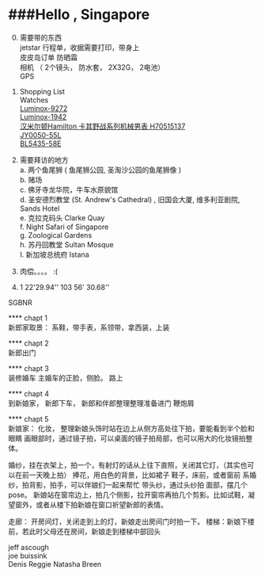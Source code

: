 ###Hello , Singapore
====   
0. 需要带的东西  
   jetstar 行程单，收据需要打印，带身上   
   皮皮岛订单
   防晒霜  
   相机 （ 2个镜头， 防水套， 2X32G， 2电池）  
   GPS  

1. Shopping List  
  Watches  
  [Luminox-9272](http://www.amazon.com/Luminox-9272-Raptor-Chronograph-Watch/dp/B006H0JGMA/ref=sr_1_1?ie=UTF8&qid=1384664991&sr=8-1&keywords=9272+F-22 "9272")  
  [Luminox-1942](http://www.amazon.com/Luminox-Atacama-Chronograph-Gunmetal-1942/dp/B00A6MFFPW/ref=sr_1_1?ie=UTF8&qid=1384665050&sr=8-1&keywords=Luminox+1942 "1942")    
  [汉米尔顿Hamilton 卡其野战系列机械男表 H70515137](http://item.jd.com/803611.html)    
  [JY0050-55L](http://www.amazon.com/Citizen-JY0050-55L-Skyhawk-Titanium-Eco-Drive/dp/B001QFYKTA/ref=sr_1_1?s=watches&ie=UTF8&qid=1389098786&sr=1-1&keywords=JY0050-55L)      
  [BL5435-58E](http://best.pconline.com.cn/chaozhi_12591.html)    
3. 需要拜访的地方   
   a. 两个鱼尾狮 ( 鱼尾狮公园, 圣淘沙公园的鱼尾狮像  )  
   b. 赌场  
   c. 佛牙寺龙华院，牛车水原貌馆   
   d. 圣安德烈教堂 (St. Andrew's Cathedral) , 旧国会大厦, 维多利亚剧院, Sands Hotel  
   e. 克拉克码头 Clarke Quay     
   f. Night Safari of Singapore   
   g. Zoological Gardens  
   h. 苏丹回教堂  Sultan Mosque  
   I. 新加坡总统府 Istana  
4.  肉偿。。。。 :(
5.  1 22'29.94'' 103 56' 30.68''   


SGBNR    

**** chapt 1     
新郎家取景：
系鞋，带手表，系领带，拿西装，上装


**** chapt 2     
新郎出门


****  chapt 3    
装修婚车
主婚车的正脸，侧脸。
路上


****  chapt 4    
到新娘家，
新郎下车，
新郎和伴郎整理整理准备进门
鞭炮屑


**** chapt 5    
新娘家：
化妆，
  整理新娘头饰时站在边上从侧方高处往下拍，要能看到半个脸和眼睛
  画眼部时，通过镜子拍，可以桌面的镜子拍局部，也可以用大的化妆镜拍整体。

婚纱，挂在衣架上，拍一个，有射灯的话从上往下直照，关闭其它灯，（其实也可以在前一天晚上拍）
捧花，用白色的背景，比如裙子
鞋子，床前，或者窗前
系婚纱，拍背影，拍手，可以伴娘们一起来帮忙
带头纱，通过头纱拍 面部，摆几个pose。
新娘站在窗帘边上，拍几个侧影，拉开窗帘再拍几个剪影。比如试鞋，凝望窗外，或者从楼下拍新娘在窗口祈望新郎的表情。


走廊： 开房间灯，关闭走到上的灯，新娘走出房间门时拍一下。
楼梯：新娘下楼前，若此时父母还在房间，新娘走到楼梯中部回头


  
jeff ascough     
joe buissink    
Denis Reggie
Natasha Breen
